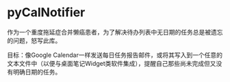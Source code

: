# pyCalNotifier

作为一个重度拖延症合并懒癌患者，为了解决待办列表中无日期的任务总是被遗忘的问题，怒写此库。

目标：像Google Calendar一样发送每日任务报告邮件，或将其写入到一个任意的文本文件中（以便与桌面笔记Widget类软件集成），提醒自己那些尚未完成但又没有明确日期的任务。